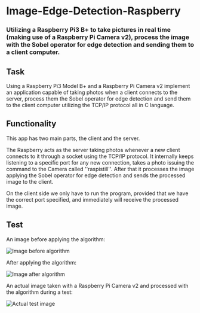 # Image-Edge-Detection-Raspberry

### Utilizing a Raspberry Pi3 B+ to take pictures in real time (making use of a Raspberry Pi Camera v2), process the image with the Sobel operator for edge detection and sending them to a client computer.

## Task

Using a Raspberry Pi3 Model B+ and a Raspberry Pi Camera v2 implement an application capable of taking photos when a client connects to the server, process them the Sobel operator for edge detection and send them to the client computer utilizing the TCP/IP protocol all in C language.

## Functionality

This app has two main parts, the client and the server.

The Raspberry acts as the server taking photos whenever a new client connects to it through a socket using the TCP/IP protocol. It internally keeps listening to a specific port for any new connection, takes a photo issuing the command to the Camera called ''raspistill''. After that it processes the image applying the Sobel operator for edge detection and sends the processed image to the client.

On the client side we only have to run the program, provided that we have the correct port specified, and immediately will receive the processed image.

## Test

An image before applying the algorithm:

![Image before algorithm](https://github.com/howlettjames/Image-Edge-Detection-Raspberry/blob/master/HPC_Image/calle1.bmp "Image before algorithm")

After applying the algorithm:

![Image after algorithm](https://github.com/howlettjames/Image-Edge-Detection-Raspberry/blob/master/HPC_Image/calle11.bmp "Image after algorithm")

An actual image taken with a Raspberry Pi Camera v2 and processed with the algorithm during a test:

![Actual test image](https://github.com/howlettjames/Image-Edge-Detection-Raspberry/blob/master/Cliente/recv.bmp "Actual test image")
